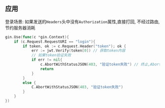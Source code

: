 
## 应用
登录场景: 如果发送的`Headers`头中没有`Authorization`属性,直接打回, 不经过路由, 节约服务器消耗
```go
gin.Use(func(c *gin.Context){
	if (c.Request.RequestURI == "login"){
		if token, ok := c.Request.Header("token"); ok {
			err := jwt.Verify(token[0]) // 获取token内容
			// 如果token验证失败
			if err != nil{
				c.AbortWithStatusJSON(403, "验证token失败") // 终止,AbortWithStatusJSON执行之后只返回JSON内容,剩下的代码都不会执行
				return 
			}
		}
		else {
			C.AbortWithStatusJSON(403, "验证token失败")
		}
	}
})
```
